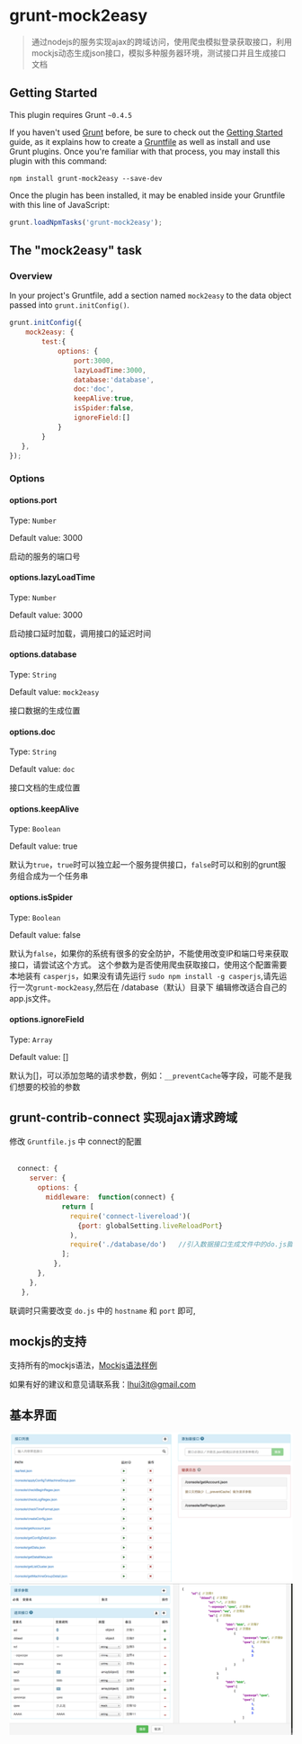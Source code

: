 # grunt-mock2easy

> 通过nodejs的服务实现ajax的跨域访问，使用爬虫模拟登录获取接口，利用mockjs动态生成json接口，模拟多种服务器环境，测试接口并且生成接口文档

## Getting Started
This plugin requires Grunt `~0.4.5`

If you haven't used [Grunt](http://gruntjs.com/) before, be sure to check out the [Getting Started](http://gruntjs.com/getting-started) guide, as it explains how to create a [Gruntfile](http://gruntjs.com/sample-gruntfile) as well as install and use Grunt plugins. Once you're familiar with that process, you may install this plugin with this command:

```shell
npm install grunt-mock2easy --save-dev
```

Once the plugin has been installed, it may be enabled inside your Gruntfile with this line of JavaScript:

```js
grunt.loadNpmTasks('grunt-mock2easy');
```

## The "mock2easy" task

### Overview
In your project's Gruntfile, add a section named `mock2easy` to the data object passed into `grunt.initConfig()`.

```js
grunt.initConfig({
    mock2easy: {
        test:{
            options: {
                port:3000,
                lazyLoadTime:3000,
                database:'database',
                doc:'doc',
                keepAlive:true,
                isSpider:false,
                ignoreField:[]
            }
        }
   },
});
```

### Options

#### options.port

Type: `Number`

Default value: 3000

启动的服务的端口号 

#### options.lazyLoadTime

Type: `Number`

Default value: 3000

启动接口延时加载，调用接口的延迟时间 

#### options.database

Type: `String`

Default value: `mock2easy`

接口数据的生成位置

#### options.doc

Type: `String`

Default value: `doc`

接口文档的生成位置

#### options.keepAlive

Type: `Boolean`

Default value: true

默认为`true`，`true`时可以独立起一个服务提供接口，`false`时可以和别的grunt服务组合成为一个任务串


#### options.isSpider

Type: `Boolean`

Default value: false

默认为`false`，如果你的系统有很多的安全防护，不能使用改变IP和端口号来获取接口，请尝试这个方式。
这个参数为是否使用爬虫获取接口，使用这个配置需要本地装有 `casperjs`，如果没有请先运行 `sudo npm install -g casperjs`,请先运行一次`grunt-mock2easy`,然后在 /database（默认）目录下 编辑修改适合自己的app.js文件。

#### options.ignoreField

Type: `Array`

Default value: []

默认为[]，可以添加忽略的请求参数，例如：`__preventCache`等字段，可能不是我们想要的校验的参数


## grunt-contrib-connect 实现ajax请求跨域

修改 `Gruntfile.js` 中 connect的配置
```js
  
  connect: {
     server: {
       options: {
         middleware:  function(connect) {
             return [
               require('connect-livereload')(
                 {port: globalSetting.liveReloadPort}
               ),
               require('./database/do')   //引入数据接口生成文件中的do.js脚本
             ];
           },
       },
     },
   },

```

联调时只需要改变 `do.js` 中的  `hostname` 和 `port` 即可,



## mockjs的支持

支持所有的mockjs语法，[Mockjs语法样例](http://mockjs.com/demo/mock.html) 

如果有好的建议和意见请联系我：lhui3it@gmail.com

## 基本界面

![image](https://raw.githubusercontent.com/appLhui/grunt-mock2easy/master/img/index.png) 
![image](https://raw.githubusercontent.com/appLhui/grunt-mock2easy/master/img/detail.png) 





